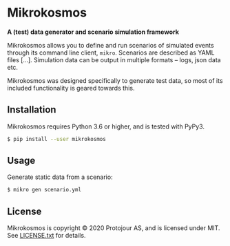 Mikrokosmos
===========

**A (test) data generator and scenario simulation framework**

Mikrokosmos allows you to define and run scenarios of simulated events through its command line client, `mikro`. Scenarios are described as YAML files [...]. Simulation data can be output in multiple formats – logs, json data etc.

Mikrokosmos was designed specifically to generate test data, so most of its included functionality is geared towards this.

Installation
------------

Mikrokosmos requires Python 3.6 or higher, and is tested with PyPy3.

```bash
$ pip install --user mikrokosmos
```

Usage
-----

Generate static data from a scenario:

```bash
$ mikro gen scenario.yml
```

License
-------

Mikrokosmos is copyright © 2020 Protojour AS, and is licensed under MIT. See [LICENSE.txt](https://github.com/protojour/mikrokosmos/blob/master/LICENSE.txt) for details.
